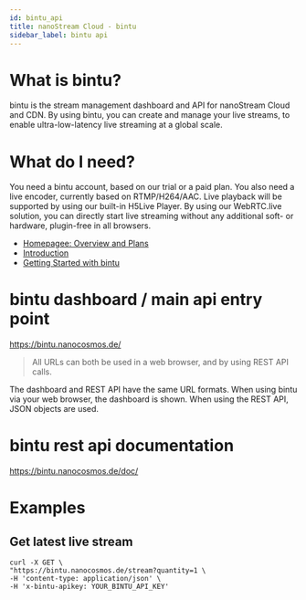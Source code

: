 ```yaml
---
id: bintu_api
title: nanoStream Cloud - bintu
sidebar_label: bintu api
---
```


# What is bintu?

bintu is the stream management dashboard and API for nanoStream Cloud and CDN. By using bintu, you can create and manage your live streams, to enable ultra-low-latency live streaming at a global scale.  

# What do I need?

You need a bintu account, based on our trial or a paid plan. 
You also need a live encoder, currently based on RTMP/H264/AAC.
Live playback will be supported by using our built-in H5Live Player.
By using our WebRTC.live solution, you can directly start live streaming without any additional soft- or hardware, plugin-free in all browsers.

* [Homepagee: Overview and Plans](https://www.nanocosmos.de/v6/cloud)
* [Introduction](cloud_introduction)
* [Getting Started with bintu](cloud_getting_started)


# bintu dashboard / main api entry point

https://bintu.nanocosmos.de/

>All URLs can both be used in a web browser, and by using REST API calls.

The dashboard and REST API have the same URL formats.
When using bintu via your web browser, the dashboard is shown.
When using the REST API, JSON objects are used.

# bintu rest api documentation

https://bintu.nanocosmos.de/doc/

# Examples

## Get latest live stream

```
curl -X GET \
"https://bintu.nanocosmos.de/stream?quantity=1 \
-H 'content-type: application/json' \
-H 'x-bintu-apikey: YOUR_BINTU_API_KEY' 
```
